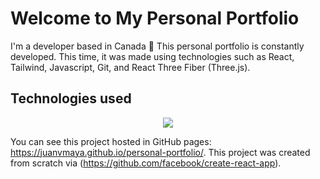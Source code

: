 # Welcome to My Personal Portfolio

I'm a developer based in Canada 🍁 This personal portfolio is constantly developed. This time, it was made using technologies such as React, Tailwind, Javascript, Git, and React Three Fiber (Three.js).

## Technologies used

<p align="center">
    <img src="https://skillicons.dev/icons?i=js,react,nodejs,tailwind,vscode,git,figma&perline=7" />
</p>

You can see this project hosted in GitHub pages: https://juanvmaya.github.io/personal-portfolio/. This project was created from scratch via (https://github.com/facebook/create-react-app).
